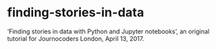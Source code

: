 # finding-stories-in-data
‘Finding stories in data with Python and Jupyter notebooks’, an original tutorial for Journocoders London, April 13, 2017.

